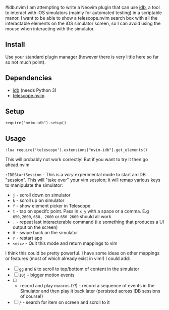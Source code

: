 #idb.nvim
I am attempting to write a Neovim plugin that can use [idb](https://fbidb.io/), a tool to interact with iOS simulators (mainly for automated testing) in a scriptable manor. I want to be able to show a telescope.nvim search box with all the interactable elements on the iOS simulator screen, so I can avoid using the mouse when interacting with the simulator.

## Install

Use your standard plugin manager (however there is very little here so far so not much point).

## Dependencies
- [idb](https://github.com/facebook/idb) (needs Python 3)
- [telescope.nvim](https://github.com/nvim-telescope/telescope.nvim/tree/master)

## Setup
```
require("nvim-idb").setup()
```

## Usage
```
:lua require('telescope').extensions["nvim-idb"].get_elements()
```
This will probably not work correctly! But if you want to try it then go ahead.nvim

`:IDBStartSession` - This is a _very_ experimental mode to start an IDB "session". This will "take over" your vim session; it will remap various keys to manipulate the simulator:
- `j` - scroll down on simulator
- `k` - scroll up on simulator
- `f` - show element picker in Telescope
- `t` - tap on specifc point. Pass in `x y` with a space or a comma. E.g `650,2600`, `650, 2600` or `650 2600` should all work
- `.` - repeat last interacterable command (i.e something that produces a UI output on the screen)
- `H` - swipe back on the simulator
- `r` - restart app
- `<esc>` - Quit this mode and return mappings to vim

I think this could be pretty powerful. I have some ideas on other mappings or features (most of which already exist in vim!) I could add:
- [ ] `gg` and `G` to scroll to top/bottom of content in the simulator
- [ ] `10j` - bigger motion events
- [ ] - record and play macros (?!) - record a sequence of events in the Simulator and then play it back later (persisted across IDB sessions of course!)
- [ ] `/` - search for item on screen and scroll to it
